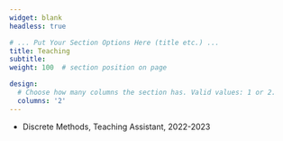 ```yaml
---
widget: blank
headless: true

# ... Put Your Section Options Here (title etc.) ...
title: Teaching
subtitle:
weight: 100  # section position on page

design:
  # Choose how many columns the section has. Valid values: 1 or 2.
  columns: '2'
---
```


* Discrete Methods, Teaching Assistant, 2022-2023
